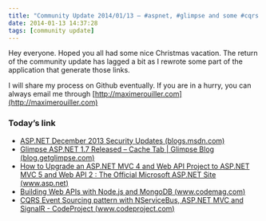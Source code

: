 ```yaml
---
title: "Community Update 2014/01/13 – #aspnet, #glimpse and some #cqrs with #nservicebus"
date: 2014-01-13 14:37:28
tags: [community update]
---
```


Hey everyone. Hoped you all had some nice Christmas vacation. The return of the community update has lagged a bit as I rewrote some part of the application that generate those links. 

I will share my process on Github eventually. If you are in a hurry, you can always email me through [http://maximerouiller.com](http://maximerouiller.com)

### Today’s link

*   [ASP.NET December 2013 Security Updates (blogs.msdn.com)](http://blogs.msdn.com/b/webdev/archive/2013/12/10/asp-net-december-2013-security-updates.aspx)
*   [Glimpse ASP.NET 1.7 Released – Cache Tab | Glimpse Blog (blog.getglimpse.com)](http://blog.getglimpse.com/2013/12/20/glimpse-asp-net-1-7-released-cache-tab/)
*   [How to Upgrade an ASP.NET MVC 4 and Web API Project to ASP.NET MVC 5 and Web API 2 : The Official Microsoft ASP.NET Site (www.asp.net)](http://www.asp.net/mvc/tutorials/mvc-5/how-to-upgrade-an-aspnet-mvc-4-and-web-api-project-to-aspnet-mvc-5-and-web-api-2)
*   [Building Web APIs with Node.js and MongoDB (www.codemag.com)](http://www.codemag.com/Article/1210041)
*   [CQRS Event Sourcing pattern with NServiceBus, ASP.NET MVC and SignalR - CodeProject (www.codeproject.com)](http://www.codeproject.com/Articles/685278/CQRS-Event-Sourcing-pattern-with-NServiceBus-ASP-N)